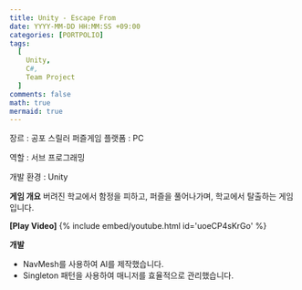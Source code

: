 ```yaml
---
title: Unity - Escape From
date: YYYY-MM-DD HH:MM:SS +09:00
categories: [PORTPOLIO]
tags:
  [
    Unity,
    C#,
    Team Project
  ]
comments: false
math: true
mermaid: true
---
```


장르 : 공포 스릴러 퍼즐게임
플랫폼 : PC

역할 : 서브 프로그래밍

개발 환경 : Unity

**게임 개요**
버려진 학교에서 함정을 피하고, 퍼즐을 풀어나가며, 
학교에서 탈출하는 게임입니다.

**[Play Video]**
{% include embed/youtube.html id='uoeCP4sKrGo' %}

**개발**
<ul>
    <li>NavMesh를 사용하여 AI를 제작했습니다.</li>
    <li>Singleton 패턴을 사용하여 매니저를 효율적으로 관리했습니다.</li>
</ul>

